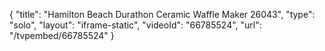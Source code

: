 {
    "title": "Hamilton Beach Durathon Ceramic Waffle Maker 26043",
    "type": "solo",
    "layout": "iframe-static",
    "videoId": "66785524",
    "url": "\/tvpembed\/66785524"
}